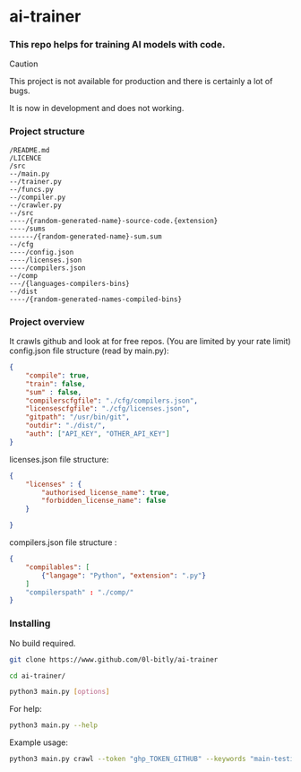 # ai-trainer
### This repo helps for training AI models with code.

> [!CAUTION]
> This project is not available for production and there is certainly a lot of bugs.

It is now in development and does not working.
### Project structure
```tree
/README.md
/LICENCE
/src
--/main.py
--/trainer.py
--/funcs.py
--/compiler.py
--/crawler.py
--/src
----/{random-generated-name}-source-code.{extension}
----/sums
------/{random-generated-name}-sum.sum
--/cfg
----/config.json
----/licenses.json
----/compilers.json
--/comp
---/{languages-compilers-bins}
--/dist
----/{random-generated-names-compiled-bins}
```
### Project overview
It crawls github and look at for free repos. (You are limited by your rate limit)
config.json file structure (read by main.py):
```json
{
    "compile": true,
    "train": false,
    "sum" : false,
    "compilerscfgfile": "./cfg/compilers.json",
    "licensescfgfile": "./cfg/licenses.json",
    "gitpath": "/usr/bin/git",
    "outdir": "./dist/",
    "auth": ["API_KEY", "OTHER_API_KEY"]
}
```
licenses.json file structure: 
```json
{
    "licenses" : {
        "authorised_license_name": true,
        "forbidden_license_name": false
    }

}
```
compilers.json file structure :
```json
{
    "compilables": [
        {"langage": "Python", "extension": ".py"}
    ]
    "compilerspath" : "./comp/"
}
```

### Installing
No build required.
```bash
git clone https://www.github.com/0l-bitly/ai-trainer
```
```bash
cd ai-trainer/
```
```bash
python3 main.py [options]
```
For help:
```bash
python3 main.py --help
```
Example usage:
```bash
python3 main.py crawl --token "ghp_TOKEN_GITHUB" --keywords "main-testing-keywords.txt"
```